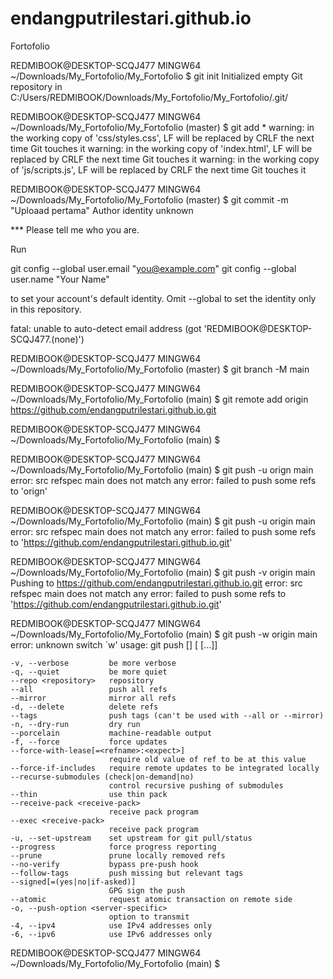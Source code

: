 # endangputrilestari.github.io
Fortofolio

REDMIBOOK@DESKTOP-SCQJ477 MINGW64 ~/Downloads/My_Fortofolio/My_Fortofolio
$ git init
Initialized empty Git repository in C:/Users/REDMIBOOK/Downloads/My_Fortofolio/My_Fortofolio/.git/

REDMIBOOK@DESKTOP-SCQJ477 MINGW64 ~/Downloads/My_Fortofolio/My_Fortofolio (master)
$ git add *
warning: in the working copy of 'css/styles.css', LF will be replaced by CRLF the next time Git touches it
warning: in the working copy of 'index.html', LF will be replaced by CRLF the next time Git touches it
warning: in the working copy of 'js/scripts.js', LF will be replaced by CRLF the next time Git touches it

REDMIBOOK@DESKTOP-SCQJ477 MINGW64 ~/Downloads/My_Fortofolio/My_Fortofolio (master)
$ git commit -m "Uploaad pertama"
Author identity unknown

*** Please tell me who you are.

Run

  git config --global user.email "you@example.com"
  git config --global user.name "Your Name"

to set your account's default identity.
Omit --global to set the identity only in this repository.

fatal: unable to auto-detect email address (got 'REDMIBOOK@DESKTOP-SCQJ477.(none)')

REDMIBOOK@DESKTOP-SCQJ477 MINGW64 ~/Downloads/My_Fortofolio/My_Fortofolio (master)
$ git branch -M main

REDMIBOOK@DESKTOP-SCQJ477 MINGW64 ~/Downloads/My_Fortofolio/My_Fortofolio (main)
$ git remote add origin https://github.com/endangputrilestari.github.io.git

REDMIBOOK@DESKTOP-SCQJ477 MINGW64 ~/Downloads/My_Fortofolio/My_Fortofolio (main)
$

REDMIBOOK@DESKTOP-SCQJ477 MINGW64 ~/Downloads/My_Fortofolio/My_Fortofolio (main)
$ git push -u orign main
error: src refspec main does not match any
error: failed to push some refs to 'orign'

REDMIBOOK@DESKTOP-SCQJ477 MINGW64 ~/Downloads/My_Fortofolio/My_Fortofolio (main)
$ git push -u origin main
error: src refspec main does not match any
error: failed to push some refs to 'https://github.com/endangputrilestari.github.io.git'

REDMIBOOK@DESKTOP-SCQJ477 MINGW64 ~/Downloads/My_Fortofolio/My_Fortofolio (main)
$ git push -v origin main
Pushing to https://github.com/endangputrilestari.github.io.git
error: src refspec main does not match any
error: failed to push some refs to 'https://github.com/endangputrilestari.github.io.git'

REDMIBOOK@DESKTOP-SCQJ477 MINGW64 ~/Downloads/My_Fortofolio/My_Fortofolio (main)
$ git push -w origin main
error: unknown switch `w'
usage: git push [<options>] [<repository> [<refspec>...]]

    -v, --verbose         be more verbose
    -q, --quiet           be more quiet
    --repo <repository>   repository
    --all                 push all refs
    --mirror              mirror all refs
    -d, --delete          delete refs
    --tags                push tags (can't be used with --all or --mirror)
    -n, --dry-run         dry run
    --porcelain           machine-readable output
    -f, --force           force updates
    --force-with-lease[=<refname>:<expect>]
                          require old value of ref to be at this value
    --force-if-includes   require remote updates to be integrated locally
    --recurse-submodules (check|on-demand|no)
                          control recursive pushing of submodules
    --thin                use thin pack
    --receive-pack <receive-pack>
                          receive pack program
    --exec <receive-pack>
                          receive pack program
    -u, --set-upstream    set upstream for git pull/status
    --progress            force progress reporting
    --prune               prune locally removed refs
    --no-verify           bypass pre-push hook
    --follow-tags         push missing but relevant tags
    --signed[=(yes|no|if-asked)]
                          GPG sign the push
    --atomic              request atomic transaction on remote side
    -o, --push-option <server-specific>
                          option to transmit
    -4, --ipv4            use IPv4 addresses only
    -6, --ipv6            use IPv6 addresses only


REDMIBOOK@DESKTOP-SCQJ477 MINGW64 ~/Downloads/My_Fortofolio/My_Fortofolio (main)
$
